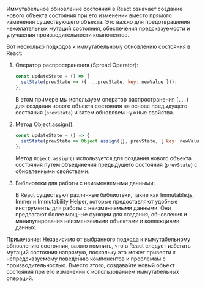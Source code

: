 Иммутабельное обновление состояния в React означает создание нового объекта состояния при его изменении вместо прямого изменения существующего объекта. Это важно для предотвращения нежелательных мутаций состояния, обеспечения предсказуемости и улучшения производительности компонентов.

Вот несколько подходов к иммутабельному обновлению состояния в React:

1. Оператор распространения (Spread Operator):

   ```javascript
   const updateState = () => {
     setState(prevState => ({ ...prevState, key: newValue }));
   };
   ```

   В этом примере мы используем оператор распространения (`...`) для создания нового объекта состояния на основе предыдущего состояния (`prevState`) и затем обновляем нужные свойства.

2. Метод Object.assign():

   ```javascript
   const updateState = () => {
     setState(prevState => Object.assign({}, prevState, { key: newValue }));
   };
   ```

   Метод `Object.assign()` используется для создания нового объекта состояния путем объединения предыдущего состояния (`prevState`) с обновленными свойствами.

3. Библиотеки для работы с неизменяемыми данными:

   В React существуют различные библиотеки, такие как Immutable.js, Immer и Immutability Helper, которые предоставляют удобные инструменты для работы с неизменяемыми данными. Они предлагают более мощные функции для создания, обновления и манипулирования неизменяемыми объектами и коллекциями данных.

Примечание: Независимо от выбранного подхода к иммутабельному обновлению состояния, важно помнить, что в React следует избегать мутаций состояния напрямую, поскольку это может привести к непредсказуемому поведению компонентов и проблемам с производительностью. Вместо этого, создавайте новый объект состояния при его изменении с использованием иммутабельных операций.